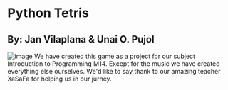 # Python Tetris
## By: Jan Vilaplana & Unai O. Pujol
![image](https://github.com/UnOvPj/Pygame_Tetris/assets/145444669/a0ddff09-8f5b-452b-a7a5-4ef08f2b4d7c)
We have created this game as a project for our subject Introduction to Programming M14. Except for the music we have created everything else ourselves. We'd like to say thank to our amazing teacher XaSaFa for helping us in our jurney.
